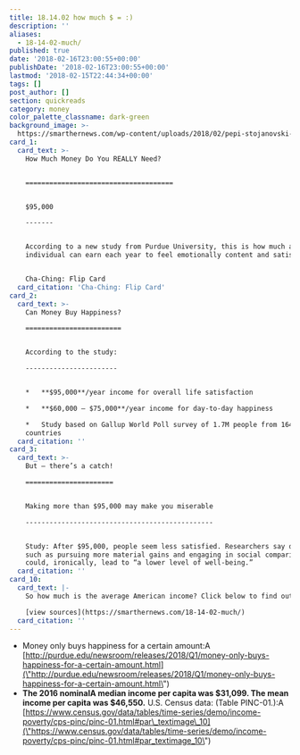 ```yaml
---
title: 18.14.02 how much $ = :)
description: ''
aliases:
  - 18-14-02-much/
published: true
date: '2018-02-16T23:00:55+00:00'
publishDate: '2018-02-16T23:00:55+00:00'
lastmod: '2018-02-15T22:44:34+00:00'
tags: []
post_author: []
section: quickreads
category: money
color_palette_classname: dark-green
background_image: >-
  https://smarthernews.com/wp-content/uploads/2018/02/pepi-stojanovski-509192-360x360.jpg
card_1:
  card_text: >-
    How Much Money Do You REALLY Need?  


    =====================================


    $95,000

    -------


    According to a new study from Purdue University, this is how much an
    individual can earn each year to feel emotionally content and satisfied.


    Cha-Ching: Flip Card
  card_citation: 'Cha-Ching: Flip Card'
card_2:
  card_text: >-
    Can Money Buy Happiness?

    ========================


    According to the study:

    -----------------------


    *   **$95,000**/year income for overall life satisfaction

    *   **$60,000 – $75,000**/year income for day-to-day happiness

    *   Study based on Gallup World Poll survey of 1.7M people from 164
    countries
  card_citation: ''
card_3:
  card_text: >-
    But — there’s a catch!

    ======================


    Making more than $95,000 may make you miserable

    -----------------------------------------------


    Study: After $95,000, people seem less satisfied. Researchers say desires
    such as pursuing more material gains and engaging in social comparisons
    could, ironically, lead to “a lower level of well-being.”
  card_citation: ''
card_10:
  card_text: |-
    So how much is the average American income? Click below to find out!

    [view sources](https://smarthernews.com/18-14-02-much/)
  card_citation: ''
---
```

*   Money only buys happiness for a certain amount:A [http://purdue.edu/newsroom/releases/2018/Q1/money-only-buys-happiness-for-a-certain-amount.html](\"http://purdue.edu/newsroom/releases/2018/Q1/money-only-buys-happiness-for-a-certain-amount.html\")
*   **The 2016 nominalA median income per capita was $31,099. The mean income per capita was $46,550.** U.S. Census data: (Table PINC-01.):A [https://www.census.gov/data/tables/time-series/demo/income-poverty/cps-pinc/pinc-01.html#par\_textimage\_10](\"https://www.census.gov/data/tables/time-series/demo/income-poverty/cps-pinc/pinc-01.html#par_textimage_10\")